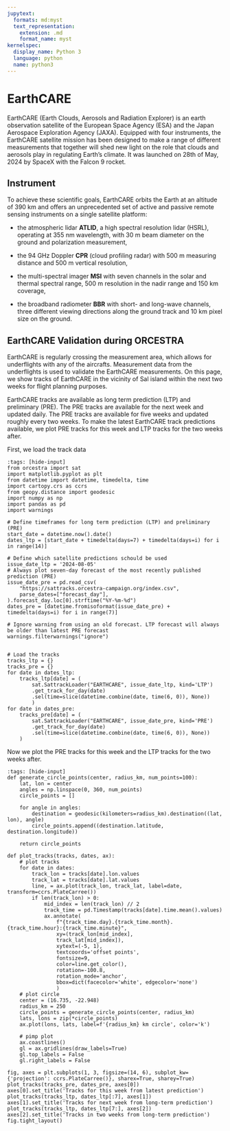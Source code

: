 ```yaml
---
jupytext:
  formats: md:myst
  text_representation:
    extension: .md
    format_name: myst
kernelspec:
  display_name: Python 3
  language: python
  name: python3
---
```


# EarthCARE


EarthCARE (Earth Clouds, Aerosols and Radiation Explorer) is an earth observation satellite of the European Space Agency (ESA) and the Japan Aerospace Exploration Agency (JAXA). Equipped with four instruments, the EarthCARE satellite mission has been designed to make a range of different measurements that together will shed new light on the role that clouds and aerosols play in regulating Earth’s climate. It was launched on 28th of May, 2024 by SpaceX with the Falcon 9 rocket.


## Instrument

To achieve these scientific goals, EarthCARE orbits the Earth at an altitude of 390 km and offers an unprecedented set of active and passive remote sensing instruments on a single satellite platform:

* the atmospheric lidar **ATLID**, a high spectral resolution lidar (HSRL), operating at 355 nm wavelength, with 30 m beam diameter on the ground and polarization measurement,
 
* the 94 GHz Doppler **CPR** (cloud profiling radar) with 500 m measuring distance and 500 m vertical resolution,
 
* the multi-spectral imager **MSI** with seven channels in the solar and thermal spectral range, 500 m resolution in the nadir range and 150 km coverage,
 
* the broadband radiometer **BBR** with short- and long-wave channels, three different viewing directions along the ground track and 10 km pixel size on the ground.

## EarthCARE Validation during ORCESTRA

EarthCARE is regularly crossing the measurement area, which allows for underflights with any of the aircrafts. Measurement data from the underflights is used to validate the EarthCARE measurements. On this page, we show tracks of EarthCARE in the vicinity of Sal island within the next two weeks for flight planning purposes. 

EarthCARE tracks are available as long term prediction (LTP) and preliminary (PRE). The PRE tracks are available for the next week and updated daily. The PRE tracks are available for five weeks and updated roughly every two weeks. To make the latest EarthCARE track predictions available, we plot PRE tracks for this week and LTP tracks for the two weeks after. 

First, we load the track data 
```{code-cell} python3
:tags: [hide-input]
from orcestra import sat
import matplotlib.pyplot as plt
from datetime import datetime, timedelta, time
import cartopy.crs as ccrs 
from geopy.distance import geodesic 
import numpy as np
import pandas as pd
import warnings 

# Define timeframes for long term prediction (LTP) and preliminary (PRE)
start_date = datetime.now().date()
dates_ltp = [start_date + timedelta(days=7) + timedelta(days=i) for i in range(14)]

# Define which satellite predictions schould be used 
issue_date_ltp = '2024-08-05'
# Always plot seven-day forecast of the most recently published prediction (PRE)
issue_date_pre = pd.read_csv(
    "https://sattracks.orcestra-campaign.org/index.csv",
    parse_dates=["forecast_day"],
).forecast_day.loc[0].strftime("%Y-%m-%d")
dates_pre = [datetime.fromisoformat(issue_date_pre) + timedelta(days=i) for i in range(7)]

# Ignore warning from using an old forecast. LTP forecast will always be older than latest PRE forecast
warnings.filterwarnings("ignore") 


# Load the tracks 
tracks_ltp = {}
tracks_pre = {}
for date in dates_ltp:
    tracks_ltp[date] = (
        sat.SattrackLoader("EARTHCARE", issue_date_ltp, kind='LTP')
        .get_track_for_day(date)
        .sel(time=slice(datetime.combine(date, time(6, 0)), None))
        )
for date in dates_pre:
    tracks_pre[date] = (
        sat.SattrackLoader("EARTHCARE", issue_date_pre, kind='PRE')
        .get_track_for_day(date)
        .sel(time=slice(datetime.combine(date, time(6, 0)), None))
    )
```
Now we plot the PRE tracks for this week and the LTP tracks for the two weeks after. 

```{code-cell} python3
:tags: [hide-input]
def generate_circle_points(center, radius_km, num_points=100):
    lat, lon = center
    angles = np.linspace(0, 360, num_points)
    circle_points = []

    for angle in angles:
        destination = geodesic(kilometers=radius_km).destination((lat, lon), angle)
        circle_points.append((destination.latitude, destination.longitude))

    return circle_points

def plot_tracks(tracks, dates, ax): 
    # plot tracks
    for date in dates:
        track_lon = tracks[date].lon.values
        track_lat = tracks[date].lat.values
        line, = ax.plot(track_lon, track_lat, label=date, transform=ccrs.PlateCarree())
        if len(track_lon) > 0:
            mid_index = len(track_lon) // 2
            track_time = pd.Timestamp(tracks[date].time.mean().values)
            ax.annotate(
                f"{track_time.day}.{track_time.month}. {track_time.hour}:{track_time.minute}",
                xy=(track_lon[mid_index],
                track_lat[mid_index]),
                xytext=(-5, 1),
                textcoords='offset points',
                fontsize=9, 
                color=line.get_color(),
                rotation=-100.8, 
                rotation_mode='anchor', 
                bbox=dict(facecolor='white', edgecolor='none')
                )
    # plot circle
    center = (16.735, -22.948) 
    radius_km = 250
    circle_points = generate_circle_points(center, radius_km)
    lats, lons = zip(*circle_points)
    ax.plot(lons, lats, label=f'{radius_km} km circle', color='k')

    # pimp plot
    ax.coastlines()
    gl = ax.gridlines(draw_labels=True)
    gl.top_labels = False
    gl.right_labels = False

fig, axes = plt.subplots(1, 3, figsize=(14, 6), subplot_kw={'projection': ccrs.PlateCarree()}, sharex=True, sharey=True)
plot_tracks(tracks_pre, dates_pre, axes[0])
axes[0].set_title('Tracks for this week from latest prediction')
plot_tracks(tracks_ltp, dates_ltp[:7], axes[1])
axes[1].set_title('Tracks for next week from long-term prediction')
plot_tracks(tracks_ltp, dates_ltp[7:], axes[2])
axes[2].set_title('Tracks in two weeks from long-term prediction')
fig.tight_layout()
```
